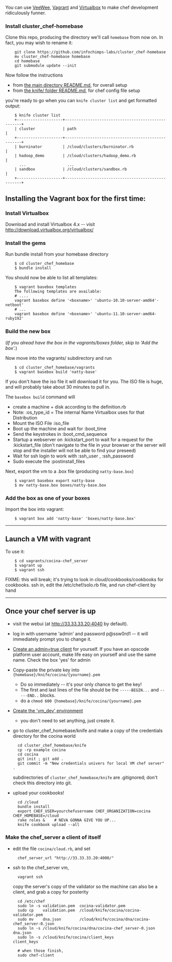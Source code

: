 You can use [VeeWee](https://raw.github.com/jedi4ever/veewee/),
[Vagrant](http://vagrantup.com) and
[Virtualbox](http://download.virtualbox.org/virtualbox/) to make chef
development ridiculously funner.

### Install cluster_chef-homebase

Clone this repo, producing the directory we'll call `homebase` from now on. In fact, you may wish to rename it:

        git clone https://github.com/infochimps-labs/cluster_chef-homebase
        mv cluster_chef-homebase homebase
        cd homebase
        git submodule update --init

Now follow the instructions

* from [the main directory README.md](README.md), for overall setup
* from [the knife/ folder README.md](knife/README.md), for chef config file setup
    
you're ready to go when you can `knife cluster list` and get formatted output:

        $ knife cluster list
        +--------------------+---------------------------------------------------+
        | cluster            | path                                              |
        +--------------------+---------------------------------------------------+
        | burninator         | /cloud/clusters/burninator.rb                     |
        | hadoop_demo        | /cloud/clusters/hadoop_demo.rb                    |
          ...                  ...
        | sandbox            | /cloud/clusters/sandbox.rb                        |
        +--------------------+---------------------------------------------------+


## Installing the Vagrant box for the first time:

### Install Virtualbox

Download and install Virtualbox 4.x -- visit http://download.virtualbox.org/virtualbox/

### Install the gems

Run bundle install from your homebase directory

        $ cd cluster_chef_homebase
        $ bundle install

You should now be able to list all templates:

        $ vagrant basebox templates
        The following templates are available:
        # ....
        vagrant basebox define '<boxname>' 'ubuntu-10.10-server-amd64'-netboot'
        # ...
        vagrant basebox define '<boxname>' 'ubuntu-11.10-server-amd64-ruby192'

### Build the new box

(_If you alread have the box in the vagrants/boxes folder, skip to 'Add the box'._)

Now move into the vagrants/ subdirectory and run

        $ cd cluster_chef_homebase/vagrants
        $ vagrant basebox build 'natty-base'

If you don't have the iso file it will download it for you. The ISO file is huge, and will probably take about 30 minutes to pull in.

The `basebox build` command will

* create a machine + disk according to the definition.rb
* Note: :os_type_id = The internal Name Virtualbox uses for that Distribution
* Mount the ISO File :iso_file
* Boot up the machine and wait for :boot_time
* Send the keystrokes in :boot_cmd_sequence
* Startup a webserver on :kickstart_port to wait for a request for the :kickstart_file (don't navigate to the file in your browser or the server will stop and the installer will not be able to find your preseed)
* Wait for ssh login to work with :ssh_user , :ssh_password
* Sudo execute the :postinstall_files

Next, export the vm to a .box file (producing `natty-base.box`)

        $ vagrant basebox export natty-base
        $ mv natty-base.box boxes/natty-base.box

### Add the box as one of your boxes

Import the box into vagrant:

        $ vagrant box add 'natty-base' 'boxes/natty-base.box'

__________________________________________________________________________

## Launch a VM with vagrant

To use it:

        $ cd vagrants/cocina-chef_server
        $ vagrant up
        $ vagrant ssh
    
FIXME: this will break; it's trying to look in cloud/cookbooks/cookbooks
  for cookbooks. ssh in, edit the /etc/chef/solo.rb file, and run chef-client by hand

__________________________________________________________________________

## Once your chef server is up

* visit the webui (at http://33.33.33.20:4040 by default).

* log in with username 'admin' and password p@ssw0rd1 -- it will immediately prompt you to change it.

* [Create an admin=true client](http://33.33.33.20:4040/clients/new) for
  yourself. If you have an opscode platform user account, make life easy on
  yourself and use the same name. Check the box 'yes' for admin
  
* Copy-paste the private key into `{homebase}/knife/cocina/{yourname}.pem`
  - Do so immediately -- it's your only chance to get the key!
  - The first and last lines of the file should be the `-----BEGIN...` and
  `-----END..` blocks.
  - do a `chmod 600 {homebase}/knife/cocina/{yourname}.pem`
  
* [Create the 'vm_dev' environment](http://33.33.33.20:4040/environments/new)
  - you don't need to set anything, just create it.

* go to cluster_chef_homebase/knife and make a copy of the credentials directory for the cocina world

        cd cluster_chef_homebase/knife 
        cp -rp example cocina
        cd cocina
        git init ; git add .
        git commit -m "New credentials univers for local VM chef server" .
    
  subdirectories of `cluster_chef_homebase/knife` are .gitignored; don't check this directory into git.

* upload your cookbooks!

        cd /cloud
        bundle install
        export CHEF_USER=yourchefusername CHEF_ORGANIZATION=cocina CHEF_HOMEBASE=/cloud
        rake roles &    # NEVA GONNA GIVE YOU UP...
        knife cookbook upload --all

### Make the chef_server a client of itself

* edit the file `cocina/cloud.rb`, and set

        chef_server_url "http://33.33.33.20:4000/"

* ssh to the chef_server vm, 

        vagrant ssh
    
  copy the server's copy of the validator so the machine can also be a client, 
  and grab a copy for posterity

        cd /etc/chef
        sudo ln -s validation.pem  cocina-validator.pem 
        sudo cp    validation.pem  /cloud/knife/cocina/cocina-validator.pem
        sudo mv    dna.json        /cloud/knife/cocina/dna/cocina-chef_server-0.json
        sudo ln -s /cloud/knife/cocina/dna/cocina-chef_server-0.json dna.json
        sudo ln -s /cloud/knife/cocina/client_keys                   client_keys

        # when those finish,
        sudo chef-client

